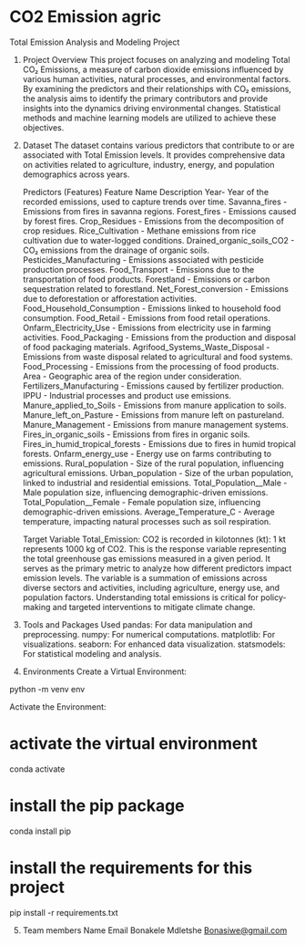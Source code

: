 # CO2 Emission agric
Total Emission Analysis and Modeling Project

1. Project Overview
This project focuses on analyzing and modeling Total CO₂ Emissions, a measure of carbon dioxide emissions influenced by various human activities, natural processes, and environmental factors. By examining the predictors and their relationships with CO₂ emissions, the analysis aims to identify the primary contributors and provide insights into the dynamics driving environmental changes. Statistical methods and machine learning models are utilized to achieve these objectives.

2. Dataset
The dataset contains various predictors that contribute to or are associated with Total Emission levels. It provides comprehensive data on activities related to agriculture, industry, energy, and population demographics across years.

    Predictors (Features)
    Feature Name	Description
    Year-  Year of the recorded emissions, used to capture trends over time.
    Savanna_fires - Emissions from fires in savanna regions.
    Forest_fires - Emissions caused by forest fires.
    Crop_Residues - Emissions from the decomposition of crop residues.
    Rice_Cultivation - Methane emissions from rice cultivation due to water-logged conditions.
    Drained_organic_soils_CO2 - CO₂ emissions from the drainage of organic soils.
    Pesticides_Manufacturing - Emissions associated with pesticide production processes.
    Food_Transport - Emissions due to the transportation of food products.
    Forestland - Emissions or carbon sequestration related to forestland.
    Net_Forest_conversion - Emissions due to deforestation or afforestation activities.
    Food_Household_Consumption - Emissions linked to household food consumption.
    Food_Retail	- Emissions from food retail operations.
    Onfarm_Electricity_Use - Emissions from electricity use in farming activities.
    Food_Packaging - Emissions from the production and disposal of food packaging materials.
    Agrifood_Systems_Waste_Disposal	- Emissions from waste disposal related to agricultural and food systems.
    Food_Processing - Emissions from the processing of food products.
    Area - Geographic area of the region under consideration.
    Fertilizers_Manufacturing - Emissions caused by fertilizer production.
    IPPU - Industrial processes and product use emissions.
    Manure_applied_to_Soils - Emissions from manure application to soils.
    Manure_left_on_Pasture - Emissions from manure left on pastureland.
    Manure_Management - Emissions from manure management systems.
    Fires_in_organic_soils - Emissions from fires in organic soils.
    Fires_in_humid_tropical_forests - Emissions due to fires in humid tropical forests.
    Onfarm_energy_use - Energy use on farms contributing to emissions.
    Rural_population - Size of the rural population, influencing agricultural emissions.
    Urban_population - Size of the urban population, linked to industrial and residential emissions.
    Total_Population__Male - Male population size, influencing demographic-driven emissions.
    Total_Population__Female - Female population size, influencing demographic-driven emissions.
    Average_Temperature_C - Average temperature, impacting natural processes such as soil respiration.

    Target Variable
    Total_Emission: CO2 is recorded in kilotonnes (kt): 1 kt represents 1000 kg of CO2. This is the response variable representing the total greenhouse gas emissions measured in a given period. It serves as the primary metric to analyze how different predictors impact emission levels. The variable is a summation of emissions across diverse sectors and activities, including agriculture, energy use, and population factors. Understanding total emissions is critical for policy-making and targeted interventions to mitigate climate change.

3. Tools and Packages Used
pandas: For data manipulation and preprocessing.
numpy: For numerical computations.
matplotlib: For visualizations.
seaborn: For enhanced data visualization.
statsmodels: For statistical modeling and analysis.

4. Environments
Create a Virtual Environment: 

python -m venv env

Activate the Environment:

# activate the virtual environment
conda activate <env>
# install the pip package
conda install pip
# install the requirements for this project
pip install -r requirements.txt

5. Team members
Name               Email
Bonakele Mdletshe  Bonasiwe@gmail.com